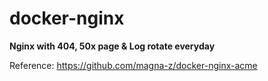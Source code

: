 # docker-nginx
**Nginx with 404, 50x page & Log rotate everyday**

Reference: https://github.com/magna-z/docker-nginx-acme

